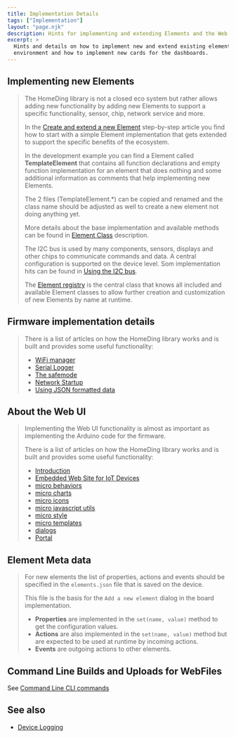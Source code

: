```yaml
---
title: Implementation Details
tags: ["Implementation"]
layout: "page.njk"
description: Hints for implementing and extending Elements and the Web UI
excerpt: >
  Hints and details on how to implement new and extend existing elements using an Arduino programming
  environment and how to implement new cards for the dashboards.
---
```


<!-- ## Customize a sketch file -->

## Implementing new Elements

> The HomeDing library is not a closed eco system but rather allows adding new functionality
> by adding new Elements to support a specific functionality, sensor, chip, network service and more.
>
> In the [Create and extend a new Element](/steps/newelement.md) step-by-step article you find
> how to start with a simple Element implementation that gets extended to support the specific benefits of the ecosystem.
>
> In the development example you can find a Element called **TemplateElement**
> that contains all function declarations and empty function implementation for an element
> that does nothing and some additional information as comments that help implementing new Elements.
>
> The 2 files (TemplateElement.*) can be copied and renamed and the class name should be adjusted as well to create a new element not doing anything yet.
>
> More details about the base implementation and available methods can be found in [Element Class](/dev/elementclass.md) description.
>
> The I2C bus is used by many components, sensors, displays and other chips to communicate commands and data.
> A central configuration is supported on the device level. Som implementation hits can be found in [Using the I2C bus](/dev/i2c.md).
>
> The [Element registry](/dev/elementregistry.md) is the central class that knows all included and available
> Element classes to allow further creation and customization of new Elements by name at runtime.


## Firmware implementation details

> There is a list of articles on how the HomeDing library works and is built and provides some
useful functionality:
>
> * [WiFi manager](/dev/wifimanager.md)
> * [Serial Logger](/dev/logger.md)
> * [The safemode](/dev/safemode.md)
> * [Network Startup](/dev/startupnet.md)
> * [Using JSON formatted data](/dev/microjson.md)


## About the Web UI

> Implementing the Web UI functionality is almost as important as implementing the Arduino code for the firmware.
>
> There is a list of articles on how the HomeDing library works and is built and provides some
useful functionality:
>
> * [Introduction](/dev/micro.md)
> * [Embedded Web Site for IoT Devices](/dev/website.md)
> * [micro behaviors](/dev/microbehaviors.md)
> * [micro charts](/dev/microcharts.md)
> * [micro icons](/dev/microicons.md)
> * [micro javascript utils](/dev/microjavascript.md)
> * [micro style](/dev/microstyle.md)
> * [micro templates](/dev/microtemplates.md)
> * [dialogs](/dev/dialogs.md)
> * [Portal](/dev/microportal.md)

<!-- TODO: * [monitor](/elements/_monitor.md) -->
<!-- TODO: * [_iconsforthings](/_iconsforthings.md) -->


## Element Meta data

> For new elements the list of properties, actions and events should be specified in the `elements.json` file that is saved on the device.
>
> This file is the basis for the `Add a new element` dialog in the board implementation.
>
> * **Properties** are implemented in the `set(name, value)` method to get the configuration values.
> * **Actions** are also implemented in the `set(name, value)` method but are expected to be used at runtime by incoming actions.
> * **Events** are outgoing actions to other elements.


## Command Line Builds and Uploads for WebFiles

See [Command Line CLI commands](/dev/cli.md)


## See also

* [Device Logging](/dev/logger.md)
